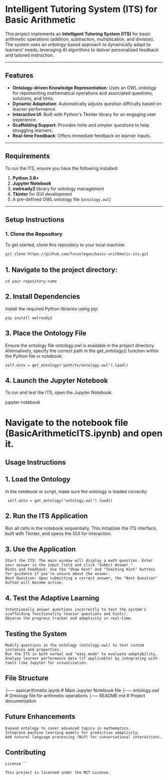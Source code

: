 # Intelligent Tutoring System (ITS) for Basic Arithmetic

This project implements an **Intelligent Tutoring System (ITS)** for basic arithmetic operations (addition, subtraction, multiplication, and division). The system uses an ontology-based approach to dynamically adapt to learners' needs, leveraging AI algorithms to deliver personalized feedback and tailored instruction.

---

## Features
- **Ontology-driven Knowledge Representation**: Uses an OWL ontology for representing mathematical operations and associated questions, solutions, and hints.
- **Dynamic Adaptation**: Automatically adjusts question difficulty based on learner performance.
- **Interactive UI**: Built with Python's Tkinter library for an engaging user experience.
- **Scaffolding Support**: Provides hints and simpler questions to help struggling learners.
- **Real-time Feedback**: Offers immediate feedback on learner inputs.

---

## Requirements
To run the ITS, ensure you have the following installed:
1. **Python 3.8+**
2. **Jupyter Notebook**
3. **owlready2** library for ontology management
4. **Tkinter** for GUI development
5. A pre-defined OWL ontology file (`ontology.owl`)

---

## Setup Instructions

### 1. Clone the Repository
To get started, clone this repository to your local machine:
```bash
git clone https://github.com/focuslegon/basic-arithmetic-its.git

```


## 1. Navigate to the project directory:

``` cd your-repository-name ```

## 2. Install Dependencies

Install the required Python libraries using pip:

``` pip install owlready2 ```

## 3. Place the Ontology File

Ensure the ontology file ontology.owl is available in the project directory. Alternatively, specify the correct path in the get_ontology() function within the Python file or notebook:

``` self.onto = get_ontology("path/to/ontology.owl").load() ```

## 4. Launch the Jupyter Notebook

To run and test the ITS, open the Jupyter Notebook:

jupyter notebook

# Navigate to the notebook file (BasicArithmeticITS.ipynb) and open it.
## Usage Instructions

## 1. Load the Ontology

In the notebook or script, make sure the ontology is loaded correctly:

``` self.onto = get_ontology("ontology.owl").load()```

## 2. Run the ITS Application

Run all cells in the notebook sequentially. This initializes the ITS interface, built with Tkinter, and opens the GUI for interaction.

## 3. Use the Application

    Start the ITS: The main window will display a math question. Enter your answer in the input field and click "Submit Answer."
    Hints and Feedback: Use the "Show Hint" and "Teaching Hint" buttons for guidance if you're unsure about the answer.
    Next Question: Upon submitting a correct answer, the "Next Question" button will become active.

## 4. Test the Adaptive Learning

    Intentionally answer questions incorrectly to test the system's scaffolding functionality (easier questions and hints).
    Observe the progress tracker and adaptivity in real-time.

## Testing the System

    Modify questions in the ontology (ontology.owl) to test custom instances and properties.
    Run the ITS in both normal and "easy mode" to evaluate adaptability.
    Analyze learner performance data (if applicable) by integrating with tools like Jupyter for visualization.

## File Structure

├── aasicarithmetic.ipynb  # Main Jupyter Notebook file
├── ontology.owl   # Ontology file for arithmetic operations
├── README.md             # Project documentation

## Future Enhancements

    Expand ontology to cover advanced topics in mathematics.
    Integrate machine learning models for predictive adaptivity.
    Add natural language processing (NLP) for conversational interactions.

 ## Contributing

```Contributions are welcome! Fork the repository and submit a pull request with your updates. For major changes, please open an issue first to discuss your ideas.
License```

This project is licensed under the MIT License.